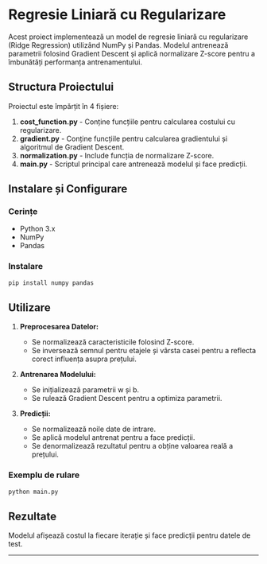 # Regresie Liniară cu Regularizare

Acest proiect implementează un model de regresie liniară cu regularizare (Ridge Regression) utilizând NumPy și Pandas. Modelul antrenează parametrii folosind Gradient Descent și aplică normalizare Z-score pentru a îmbunătăți performanța antrenamentului.

## Structura Proiectului

Proiectul este împărțit în 4 fișiere:

1. **cost_function.py** - Conține funcțiile pentru calcularea costului cu regularizare.
2. **gradient.py** - Conține funcțiile pentru calcularea gradientului și algoritmul de Gradient Descent.
3. **normalization.py** - Include funcția de normalizare Z-score.
4. **main.py** - Scriptul principal care antrenează modelul și face predicții.

## Instalare și Configurare

### Cerințe
- Python 3.x
- NumPy
- Pandas

### Instalare
```bash
pip install numpy pandas
```

## Utilizare

1. **Preprocesarea Datelor:**
   - Se normalizează caracteristicile folosind Z-score.
   - Se inversează semnul pentru etajele și vârsta casei pentru a reflecta corect influența asupra prețului.

2. **Antrenarea Modelului:**
   - Se inițializează parametrii w și b.
   - Se rulează Gradient Descent pentru a optimiza parametrii.

3. **Predicții:**
   - Se normalizează noile date de intrare.
   - Se aplică modelul antrenat pentru a face predicții.
   - Se denormalizează rezultatul pentru a obține valoarea reală a prețului.

### Exemplu de rulare
```bash
python main.py
```

## Rezultate
Modelul afișează costul la fiecare iterație și face predicții pentru datele de test.


---
